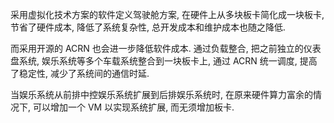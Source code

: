
采用虚拟化技术方案的软件定义驾驶舱方案, 在硬件上从多块板卡简化成一块板卡, 节省了硬件成本, 降低了系统复杂性, 总开发成本和维护成本也随之降低.

而采用开源的 ACRN 也会进一步降低软件成本. 通过负载整合, 把之前独立的仪表盘系统, 娱乐系统等多个车载系统整合到一块板卡上, 通过 ACRN 统一调度, 提高了稳定性, 减少了系统间的通信时延.

当娱乐系统从前排中控娱乐系统扩展到后排娱乐系统时, 在原来硬件算力富余的情况下, 可以增加一个 VM 以实现系统扩展, 而无须增加板卡.
